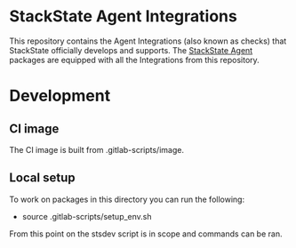 # StackState Agent Integrations

This repository contains the Agent Integrations (also known as checks) that StackState
officially develops and supports. The [StackState Agent][1] packages are equipped with all the Integrations from this
repository.

# Development

## CI image
The CI image is built from .gitlab-scripts/image.

## Local setup

To work on packages in this directory you can run the following:

- source .gitlab-scripts/setup_env.sh

From this point on the stsdev script is in scope and commands can be ran.

[1]: https://github.com/StackVista/stackstate-agent
